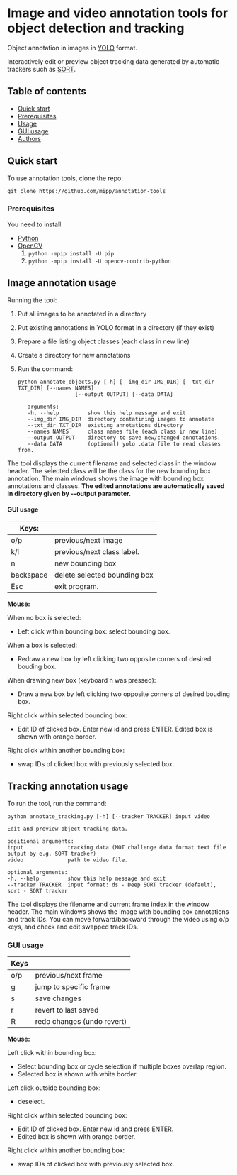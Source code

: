 # Image and video annotation tools for object detection and tracking

Object annotation in images in [YOLO](https://github.com/pjreddie/darknet) format.

Interactively edit or preview object tracking data generated by automatic trackers such as [SORT](https://github.com/abewley/sort). 


## Table of contents

- [Quick start](#quick-start)
- [Prerequisites](#prerequisites)
- [Usage](#usage)
- [GUI usage](#gui-usage)
- [Authors](#authors)

## Quick start

To use annotation tools, clone the repo:

```
git clone https://github.com/mipp/annotation-tools
```

### Prerequisites

You need to install:

- [Python](https://www.python.org/downloads/)
- [OpenCV](https://opencv.org/)
    1. `python -mpip install -U pip`
    1. `python -mpip install -U opencv-contrib-python`


## Image annotation usage
Running the tool:

  1. Put all images to be annotated in a directory
  2. Put existing annotations in YOLO format in a directory (if they exist)
  3. Prepare a file listing object classes (each class in new line)
  4. Create a directory for new annotations
  4. Run the command:

         python annotate_objects.py [-h] [--img_dir IMG_DIR] [--txt_dir TXT_DIR] [--names NAMES]
                           [--output OUTPUT] [--data DATA]

            arguments:
            -h, --help         show this help message and exit
            --img_dir IMG_DIR  directory contatining images to annotate
            --txt_dir TXT_DIR  existing annotations directory
            --names NAMES      class names file (each class in new line)
            --output OUTPUT    directory to save new/changed annotations.
            --data DATA        (optional) yolo .data file to read classes from.

The tool displays the current filename and selected class in the window header. The selected class will be the class for the new bounding box annotation. The main windows shows the image with bounding box annotations and classes. **The edited annotations are automatically saved in directory given by --output parameter.**

#### GUI usage

| Keys:    |                              |
|----------|------------------------------|
| o/p      | previous/next image          |
| k/l      | previous/next class label.   |
| n        | new bounding box             |
| backspace| delete selected bounding box |
| Esc      | exit program.                |

**Mouse:**

When no box is selected:
- Left click within bounding box: select bounding box.

When a box is selected:
- Redraw a new box by left clicking two opposite corners of desired bouding box.

When drawing new box (keyboard n was pressed):
- Draw a new box by left clicking two opposite corners of desired bouding box.

Right click within selected bounding box:
- Edit ID of clicked box. Enter new id and press ENTER. Edited box is shown with orange border.

Right click within another bounding box: 
- swap IDs of clicked box with previously selected box.


## Tracking annotation usage

To run the tool, run the command:


    python annotate_tracking.py [-h] [--tracker TRACKER] input video

    Edit and preview object tracking data.

    positional arguments:
    input              tracking data (MOT challenge data format text file output by e.g. SORT tracker)
    video              path to video file.

    optional arguments:
    -h, --help         show this help message and exit
    --tracker TRACKER  input format: ds - Deep SORT tracker (default), sort - SORT tracker

The tool displays the filename and current frame index in the window header. The main windows shows the image with bounding box annotations and track IDs. You can move forward/backward through the video using o/p keys, and check and edit swapped track IDs.

### GUI usage

| Keys |                            |
|------|----------------------------|
| o/p  | previous/next frame        |
| g    | jump to specific frame     |
| s    | save changes               |
| r    | revert to last saved       |
| R    | redo changes (undo revert) |

**Mouse:**

Left click within bounding box:
- Select bounding box or cycle selection if multiple boxes overlap region.
- Selected box is shown with white border.

Left click outside bounding box: 
- deselect.

Right click within selected bounding box: 
- Edit ID of clicked box. Enter new id and press ENTER. 
- Edited box is shown with orange border.

Right click within another bounding box: 
- swap IDs of clicked box with previously selected box.

